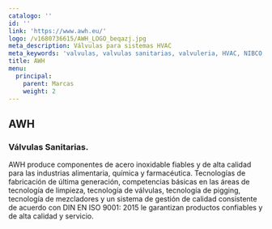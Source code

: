 ```yaml
---
catalogo: ''
id: ''
link: 'https://www.awh.eu/'
logo: /v1680736615/AWH_LOGO_beqazj.jpg
meta_description: Válvulas para sistemas HVAC
meta_keywords: 'valvulas, valvulas sanitarias, valvuleria, HVAC, NIBCO, VNE'
title: AWH
menu:
  principal:
    parent: Marcas
    weight: 2
---
```





## AWH

### Válvulas Sanitarias.

AWH produce componentes de acero inoxidable fiables y de alta calidad para las industrias alimentaria, química y farmacéutica. Tecnologías de fabricación de última generación, competencias básicas en las áreas de tecnología de limpieza, tecnología de válvulas, tecnología de pigging, tecnología de mezcladores y un sistema de gestión de calidad consistente de acuerdo con DIN EN ISO 9001: 2015 le garantizan productos confiables y de alta calidad y servicio.
